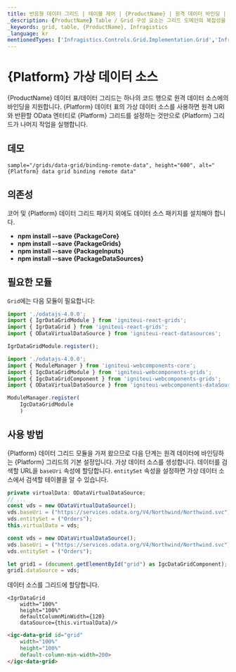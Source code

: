 ```yaml
---
title: 반응형 데이터 그리드 | 테이블 제어 | {ProductName} | 원격 데이터 바인딩 | Infragistics
_description: {ProductName} Table / Grid 구성 요소는 그리드 도메인의 복잡성을 관리 가능한 API로 단순화하여 사용자가 데이터 컬렉션을 바인딩 할 수 있도록합니다.
_keywords: grid, table, {ProductName}, Infragistics
_language: kr
mentionedTypes: ['Infragistics.Controls.Grid.Implementation.Grid','Infragistics.Controls.Grid.Implementation.CellInfo', 'Infragistics.Controls.Grid.Implementation.TemplateCellInfo', 'Infragistics.Controls.Grid.Implementation.Column']
---
```


# {Platform} 가상 데이터 소스

{ProductName} 데이터 표/데이터 그리드는 하나의 코드 행으로 원격 데이터 소스에의 바인딩을 지원합니다.  {Platform} 데이터 표의 가상 데이터 소스를 사용하면 원격 URI와 반환할 OData 엔터티로 {Platform} 그리드를 설정하는 것만으로 {Platform} 그리드가 나머지 작업을 실행합니다.

## 데모


`sample="/grids/data-grid/binding-remote-data", height="600", alt="{Platform} data grid binding remote data"`


<div class="divider--half"></div>

## 의존성
코어 및 {Platform} 데이터 그리드 패키지 외에도 데이터 소스 패키지를 설치해야 합니다.

- **npm install --save {PackageCore}**
- **npm install --save {PackageGrids}**
- **npm install --save {PackageInputs}**
- **npm install --save {PackageDataSources}**

## 필요한 모듈

`Grid`에는 다음 모듈이 필요합니다:

```ts
import './odatajs-4.0.0';
import { IgrDataGridModule } from 'igniteui-react-grids';
import { IgrDataGrid } from 'igniteui-react-grids';
import { ODataVirtualDataSource } from 'igniteui-react-datasources';

IgrDataGridModule.register();
```
```ts
import './odatajs-4.0.0';
import { ModuleManager } from 'igniteui-webcomponents-core';
import { IgcDataGridModule } from 'igniteui-webcomponents-grids';
import { IgcDataGridComponent } from 'igniteui-webcomponents-grids';
import { ODataVirtualDataSource } from 'igniteui-webcomponents-dataSource';

ModuleManager.register(
    IgcDataGridModule
    )

```
<div class="divider--half"></div>

## 사용 방법
{Platform} 데이터 그리드 모듈을 가져 왔으므로 다음 단계는 원격 데이터에 바인딩하는 {Platform} 그리드의 기본 설정입니다. 가상 데이터 소스를 생성합니다. 데이터를 검색할 URL을 `baseUri` 속성에 할당합니다. `entitySet` 속성을 설정하면 가상 데이터 소스에서 검색할 테이블을 알 수 있습니다.

```ts
private virtualData: ODataVirtualDataSource;
// ...
const vds = new ODataVirtualDataSource();
vds.baseUri = ("https://services.odata.org/V4/Northwind/Northwind.svc");
vds.entitySet = ("Orders");
this.virtualData = vds;
```
```ts
const vds = new ODataVirtualDataSource();
vds.baseUri = ("https://services.odata.org/V4/Northwind/Northwind.svc");
vds.entitySet = ("Orders");

let grid1 = (document.getElementById("grid") as IgcDataGridComponent);
grid1.dataSource = vds;
```

데이터 소스를 그리드에 할당합니다.
```tsx
<IgrDataGrid
    width="100%"
    height="100%"
    defaultColumnMinWidth={120}
    dataSource={this.virtualData}/>
```

```html
<igc-data-grid id="grid"
    width="100%"
    height="100%"
    default-column-min-width=200>
</igc-data-grid>
```